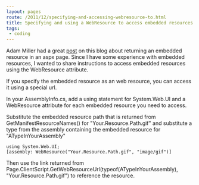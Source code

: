 ```yaml
---
layout: pages
route: /2011/12/specifying-and-accessing-webresource-to.html
title: Specifying and using a WebResource to access embedded resources
tags:
 - coding
---
```

Adam Miller had a great <a href="http://blog.milrr.com/2011/12/aspnet-load-image-from-embedded.html#comment-form">post</a> on this blog about returning an embedded resource in an aspx page.  Since I have some experience with embedded resources, I wanted to share instructions to access embedded resources using the WebResource attribute.

If you specify the embedded resource as an web resource, you can access it using a special url.

In your AssemblyInfo.cs, add a using statement for System.Web.UI and a WebResource attribute for each embedded resource you need to access.

Substitute the embedded resource path that is returned from GetManifestResourceNames() for "Your.Resource.Path.gif" and substitute a type from the assembly containing the embedded resource for "ATypeInYourAssembly"

    using System.Web.UI;
    [assembly: WebResource("Your.Resource.Path.gif", "image/gif")]

Then use the link returned from Page.ClientScript.GetWebResourceUrl(typeof(ATypeInYourAssembly), "Your.Resource.Path.gif")
to reference the resource.


